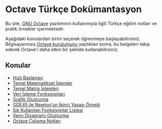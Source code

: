 # Octave Türkçe Dokümantasyon

Bu site, [GNU Octave](https://octave.org/) yazılımının kullanımıyla ilgili Türkçe eğitim notları ve pratik örnekler içermektedir.

Aşağıdaki konulardan birini seçerek öğrenmeye başlayabilirsiniz. Bilgisayarınıza [Octave kurulumunu](https://octave.org/download) yaptıktan sonra, bu belgeleri takip ederek Octave'i daha etkin bir şekilde kullanabilirsiniz.

## Konular

- [Hızlı Başlangıç](Octave_hizli_baslangic.md)
- [Temel Matematiksel İşlemler](Octave_temel_matematik.md)
- [Temel Matris İşlemleri](Octave_temel_matris.md)
- [Veri İşleme Fonksiyonları](Octave_veri_isleme.md)
- [Grafik Oluşturma](Octave_grafik_olusturma.md)
- [ODE45 ile Newton'un İkinci Yasası Örneği](Octave_ODE45_Newton.md)
- [Sık Kullanılan Fonksiyonlar Listesi](Octave_fonksiyon_listesi.md)
- [Venn Diyagramı Oluşturma](Octave_venn_diagrami.md)
- [Octave Çalışma Notları](Octave_Calisma_Notlari.md)
